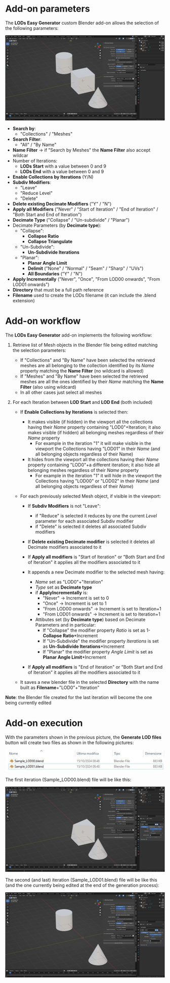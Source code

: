 # Add-on parameters

The **LODs Easy Generator** custom Blender add-on allows the selection of the following parameters:

![Parameters](./images/Parameters.jpg)

- **Search by**:
  - "Collections" / "Meshes"
- **Search Filter**:
  - "All" / "By Name"
- **Name Filter** -> if "Search by Meshes" the **Name Filter** also accept wildcar
- Number of Iterations:
  - **LODs Start** with a value between 0 and 9
  - **LODs End** with a value between 0 and 9
- **Enable Collections by Iterations** (Y/N)
- **Subdiv Modifiers**:
  - "Leave"
  - "Reduce Level"
  - "Delete"
- **Delete existing Decimate Modifiers** ("Y" / "N")
- **Apply all Modifiers** ("Never" / "Start of Iteration" / "End of Iteration" / "Both Start and End of Iteration")
- **Decimate Type** ("Collapse" / "Un-subdivide" / "Planar")
- Decimate Parameters (by **Decimate type**):
  - "Collapse":
    - **Collapse Ratio**
    - **Collapse Triangulate**
  - "Un-Subdivide":
    - **Un-Subdivide Iterations**
  - "Planar":
    - **Planar Angle Limit** 
    - **Delimit** ("None" / "Normal" / "Seam" / "Sharp" / "UVs")
    - **All Boundaries** ("Y" / "N")
- **Apply Incrementally** ("Never", "Once", "From LOD00 onwards", "From LOD01 onwards")
- **Directory** that must be a full path reference
- **Filename** used to create the LODs filename (it can include the .blend extension)

# Add-on workflow
The **LODs Easy Generator** add-on implements the following workflow:
1. Retrieve list of Mesh objects in the Blender file being edited matching the selection parameters:
   - If "Collections" and "By Name" have been selected the retrieved meshes are all belonging to the collection identified by its _Name_ property matching the **Name Filter** (no wildcard is allowed)
   - If "Meshes" and "By Name" have been selected the retrieved meshes are all the ones identified by their _Name_ matching the **Name Filter** (also using wildcard)
   - In all other cases just select all meshes

2. For each Iteration between **LOD Start** and **LOD End** (both included)
    - If **Enable Collections by Iterations** is selected then:
      - It makes visible (if hidden) in the viewport all the collections having their _Name_ property containing "LOD0"+Iteration; it also makes visible (if hidden) all belonging meshes regardless of their _Name_ property
        - For example in the iteration "1" it will make visible in the viewport the Collections having "LOD01" in their _Name_ (and all belonging objects regardless of their Name)  
      - It hides from the viewport all the collections having their _Name_ property containing "LOD0"+a different iteration; it also hide all belonging meshes regardless of their _Name_ property
        - For example in the iteration "1" it will hide in the viewport the Collections having "LOD00" or "LOD02" in their _Name_ (and all belonging objects regardless of their _Name_)

    - For each previously selected Mesh object, if visible in the viewport:
      - If **Subdiv Modifiers** is not "Leave":
        - if "Reduce" is selected it reduces by one the current _Level_ parameter for each associated Subdiv modifier
        - if "Delete" is selected it deletes all associated Subdiv modifiers

      - If **Delete existing Decimate modifier** is selected it deletes all Decimate modifiers associated to it

      - If **Apply all modifiers** is "Start of Iteration" or "Both Start and End of Iteration" it applies all the modifiers associated to it

      - It appends a new Decimate modifier to the selected mesh having:
        - _Name_ set as "LOD0"+"Iteration"
        - _Type_ set as **Decimate type**
        - if **ApplyIncrementally** is:
          - "Never" -> Increment is set to 0
          - "Once"  -> Increment is set to 1
          - "From LOD00 onwards" -> Increment is set to Iteration+1
          - "From LOD01 onwards" -> Increment is set to Iteration+1
        - Attibutes set (by **Decimate type**) based on Decimate Parameters and in particular:
           - If "Collapse" the modifier property _Ratio_ is set as 1-**Collapse Ratio***Increment
           - If "Un-Subdivide" the modifier property _Iterations_ is set as **Un-Subdivide Iterations***Increment
           - If "Planar" the modifier property _Angle Limit_ is set as **Planar Angle Limit***Increment

      - If **Apply all modifiers** is "End of Iteration" or "Both Start and End of Iteration" it applies all the modifiers associated to it

    - It saves a new blender file in the selected **Directory** with the name built as **Filename**+"LOD0"+"Iteration"

**Note**: the Blender file created for the last iteration will become the one being currently edited

# Add-on execution
With the parameters shown in the previous picture, the **Generate LOD files** button will create two files as shown in the following pictures:

![LODSfiles](./images/LODs_files.jpg)

The first iteration (Sample_LOD00.blend) file will be like this:

![LODsIteration0](./images/LODs_Iteration_0.jpg)

The second (and last) iteration (Sample_LOD01.blend) file will be like this (and the one currently being edited at the end of the generation process):

![LODsIteration1](./images/LODs_Iteration_1.jpg)
